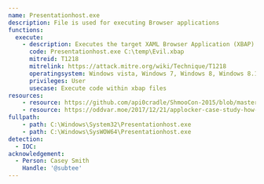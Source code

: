 ```yaml
---
name: Presentationhost.exe
description: File is used for executing Browser applications
functions:
  execute:
    - description: Executes the target XAML Browser Application (XBAP) file
      code: Presentationhost.exe C:\temp\Evil.xbap
      mitreid: T1218
      mitrelink: https://attack.mitre.org/wiki/Technique/T1218
      operatingsystem: Windows vista, Windows 7, Windows 8, Windows 8.1, Windows 10
      privileges: User
      usecase: Execute code within xbap files
resources:
    - resource: https://github.com/api0cradle/ShmooCon-2015/blob/master/ShmooCon-2015-Simple-WLEvasion.pdf
    - resource: https://oddvar.moe/2017/12/21/applocker-case-study-how-insecure-is-it-really-part-2/
fullpath:
    - path: C:\Windows\System32\Presentationhost.exe
    - path: C:\Windows\SysWOW64\Presentationhost.exe
detection:
  - IOC: 
acknowledgement:
  - Person: Casey Smith
    Handle: '@subtee'
---
```

